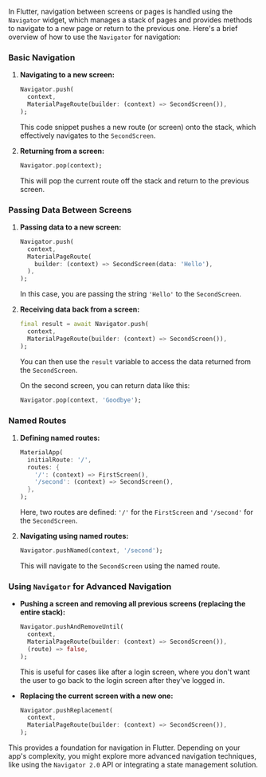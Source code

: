 In Flutter, navigation between screens or pages is handled using the `Navigator` widget, which manages a stack of pages and provides methods to navigate to a new page or return to the previous one. Here's a brief overview of how to use the `Navigator` for navigation:

### Basic Navigation

1. **Navigating to a new screen:**

   ```dart
   Navigator.push(
     context,
     MaterialPageRoute(builder: (context) => SecondScreen()),
   );
   ```

   This code snippet pushes a new route (or screen) onto the stack, which effectively navigates to the `SecondScreen`.
2. **Returning from a screen:**

   ```dart
   Navigator.pop(context);
   ```

   This will pop the current route off the stack and return to the previous screen.

### Passing Data Between Screens

1. **Passing data to a new screen:**

   ```dart
   Navigator.push(
     context,
     MaterialPageRoute(
       builder: (context) => SecondScreen(data: 'Hello'),
     ),
   );
   ```

   In this case, you are passing the string `'Hello'` to the `SecondScreen`.
2. **Receiving data back from a screen:**

   ```dart
   final result = await Navigator.push(
     context,
     MaterialPageRoute(builder: (context) => SecondScreen()),
   );
   ```

   You can then use the `result` variable to access the data returned from the `SecondScreen`.

   On the second screen, you can return data like this:

   ```dart
   Navigator.pop(context, 'Goodbye');
   ```

### Named Routes

1. **Defining named routes:**

   ```dart
   MaterialApp(
     initialRoute: '/',
     routes: {
       '/': (context) => FirstScreen(),
       '/second': (context) => SecondScreen(),
     },
   );
   ```

   Here, two routes are defined: `'/'` for the `FirstScreen` and `'/second'` for the `SecondScreen`.
2. **Navigating using named routes:**

   ```dart
   Navigator.pushNamed(context, '/second');
   ```

   This will navigate to the `SecondScreen` using the named route.

### Using `Navigator` for Advanced Navigation

- **Pushing a screen and removing all previous screens (replacing the entire stack):**

  ```dart
  Navigator.pushAndRemoveUntil(
    context,
    MaterialPageRoute(builder: (context) => SecondScreen()),
    (route) => false,
  );
  ```

  This is useful for cases like after a login screen, where you don't want the user to go back to the login screen after they've logged in.
- **Replacing the current screen with a new one:**

  ```dart
  Navigator.pushReplacement(
    context,
    MaterialPageRoute(builder: (context) => SecondScreen()),
  );
  ```

This provides a foundation for navigation in Flutter. Depending on your app's complexity, you might explore more advanced navigation techniques, like using the `Navigator 2.0` API or integrating a state management solution.
